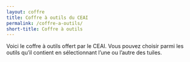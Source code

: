 ```yaml
---
layout: coffre
title: Coffre à outils du CEAI
permalink: /coffre-a-outils/
short-title: Coffre à outils
---
```

Voici le coffre à outils offert par le CEAI. Vous pouvez choisir parmi les outils qu’il contient en sélectionnant l’une ou l’autre des tuiles.
